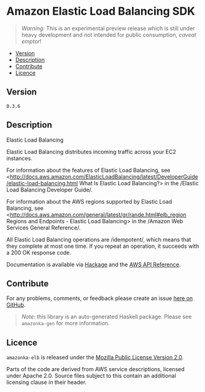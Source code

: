 # Amazon Elastic Load Balancing SDK

> _Warning:_ This is an experimental preview release which is still under heavy development and not intended for public consumption, _caveat emptor_!

* [Version](#version)
* [Description](#description)
* [Contribute](#contribute)
* [Licence](#licence)


## Version

`0.3.6`


## Description

Elastic Load Balancing

Elastic Load Balancing distributes incoming traffic across your EC2
instances.

For information about the features of Elastic Load Balancing, see
<http://docs.aws.amazon.com/ElasticLoadBalancing/latest/DeveloperGuide/elastic-load-balancing.html What Is Elastic Load Balancing?>
in the /Elastic Load Balancing Developer Guide/.

For information about the AWS regions supported by Elastic Load
Balancing, see
<http://docs.aws.amazon.com/general/latest/gr/rande.html#elb_region Regions and Endpoints - Elastic Load Balancing>
in the /Amazon Web Services General Reference/.

All Elastic Load Balancing operations are /idempotent/, which means that
they complete at most one time. If you repeat an operation, it succeeds
with a 200 OK response code.

Documentation is available via [Hackage](http://hackage.haskell.org/package/amazonka-elb)
and the [AWS API Reference](http://docs.aws.amazon.com/ElasticLoadBalancing/latest/APIReference/Welcome.html).


## Contribute

For any problems, comments, or feedback please create an issue [here on GitHub](https://github.com/brendanhay/amazonka/issues).

> _Note:_ this library is an auto-generated Haskell package. Please see `amazonka-gen` for more information.


## Licence

`amazonka-elb` is released under the [Mozilla Public License Version 2.0](http://www.mozilla.org/MPL/).

Parts of the code are derived from AWS service descriptions, licensed under Apache 2.0.
Source files subject to this contain an additional licensing clause in their header.
